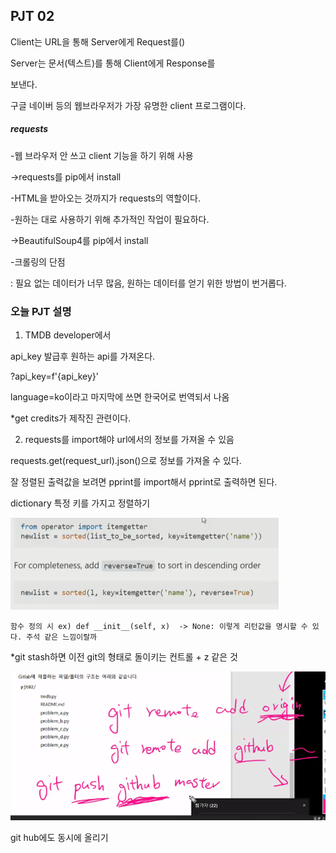 ## PJT 02





Client는 URL을 통해 Server에게 Request를()

Server는 문서(텍스트)를 통해 Client에게 Response를

보낸다.



구글 네이버 등의 웹브라우저가 가장 유명한 client 프로그램이다.



##### requests

-웹 브라우저 안 쓰고 client 기능을 하기 위해 사용 

->requests를 pip에서 install

-HTML을 받아오는 것까지가 requests의 역할이다.

-원하는 대로 사용하기 위해 추가적인 작업이 필요하다.

->BeautifulSoup4를 pip에서 install

-크롤링의 단점

: 필요 없는 데이터가 너무 많음, 원하는 데이터를 얻기 위한 방법이 번거롭다.





### 오늘 PJT 설명

1. TMDB developer에서

api_key 발급후 원하는 api를 가져온다.

?api_key=f'{api_key}'

language=ko이라고 마지막에 쓰면 한국어로 번역되서 나옴



*get credits가 제작진 관련이다.



2. requests를 import해야 url에서의 정보를 가져올 수 있음

requests.get(request_url).json()으로 정보를 가져올 수 있다.

잘 정렬된 출력값을 보려면 pprint를 import해서 pprint로 출력하면 된다.



dictionary 특정 키를 가지고 정렬하기

![image-20210730115824659](210730.assets/image-20210730115824659.png)





```
함수 정의 시 ex) def __init__(self, x)  -> None: 이렇게 리턴값을 명시할 수 있다. 주석 같은 느낌이랄까
```







*git stash하면 이전 git의 형태로 돌이키는 컨트롤 + z 같은 것





![image-20210730140054497](210730.assets/image-20210730140054497.png)

git hub에도 동시에 올리기